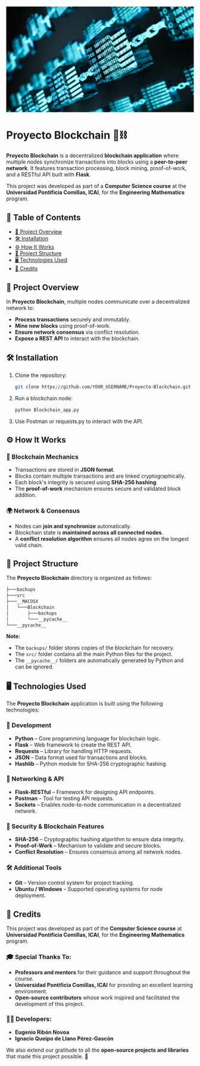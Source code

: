 ![Blockchain Banner](Blockchain_Banner.jpg)

# Proyecto Blockchain 🔗⛓️

**Proyecto Blockchain** is a decentralized **blockchain application** where multiple nodes synchronize transactions into blocks using a **peer-to-peer network**. It features transaction processing, block mining, proof-of-work, and a RESTful API built with **Flask**.

This project was developed as part of a **Computer Science course** at the **Universidad Pontificia Comillas, ICAI**, for the **Engineering Mathematics** program.

## 📜 Table of Contents
- [📌 Project Overview](#-project-overview)
- [🛠️ Installation](#️-installation)
- [⚙️ How It Works](#️-how-it-works)
- [📂 Project Structure](#-project-structure)
- [🖥️ Technologies Used](#-technologies-used)
- [🙌 Credits](#-credits)

## 📌 Project Overview

In **Proyecto Blockchain**, multiple nodes communicate over a decentralized network to:
- **Process transactions** securely and immutably.
- **Mine new blocks** using proof-of-work.
- **Ensure network consensus** via conflict resolution.
- **Expose a REST API** to interact with the blockchain.

## 🛠️ Installation

1. Clone the repository:
   ```sh
   git clone https://github.com/YOUR_USERNAME/Proyecto-Blockchain.git
2. Run a blockchain node:
   ```sh
   python Blockchain_app.py
3. Use Postman or requests.py to interact with the API.

## ⚙️ How It Works

### 🔗 Blockchain Mechanics
- Transactions are stored in **JSON format**.
- Blocks contain multiple transactions and are linked cryptographically.
- Each block's integrity is secured using **SHA-256 hashing**.
- The **proof-of-work** mechanism ensures secure and validated block addition.

### 🌍 Network & Consensus
- Nodes can **join and synchronize** automatically.
- Blockchain state is **maintained across all connected nodes**.
- A **conflict resolution algorithm** ensures all nodes agree on the longest valid chain.

## 📂 Project Structure

The **Proyecto Blockchain** directory is organized as follows:

```plaintext
├───backups
├───src
├───__MACOSX
│   └───Blockchain
│       ├───backups
│       └───__pycache__
└───__pycache__
```
**Note:**  
- The `backups/` folder stores copies of the blockchain for recovery.  
- The `src/` folder contains all the main Python files for the project.  
- The `__pycache__/` folders are automatically generated by Python and can be ignored.

## 🖥️ Technologies Used

The **Proyecto Blockchain** application is built using the following technologies:

### 🔧 Development
- **Python** – Core programming language for blockchain logic.
- **Flask** – Web framework to create the REST API.
- **Requests** – Library for handling HTTP requests.
- **JSON** – Data format used for transactions and blocks.
- **Hashlib** – Python module for SHA-256 cryptographic hashing.

### 📡 Networking & API
- **Flask-RESTful** – Framework for designing API endpoints.
- **Postman** – Tool for testing API requests.
- **Sockets** – Enables node-to-node communication in a decentralized network.

### 🔐 Security & Blockchain Features
- **SHA-256** – Cryptographic hashing algorithm to ensure data integrity.
- **Proof-of-Work** – Mechanism to validate and secure blocks.
- **Conflict Resolution** – Ensures consensus among all network nodes.

### 🛠️ Additional Tools
- **Git** – Version control system for project tracking.
- **Ubuntu / Windows** – Supported operating systems for node deployment.

## 🙌 Credits

This project was developed as part of the **Computer Science course** at **Universidad Pontificia Comillas, ICAI**, for the **Engineering Mathematics** program.

### 🎓 Special Thanks To:
- **Professors and mentors** for their guidance and support throughout the course.
- **Universidad Pontificia Comillas, ICAI** for providing an excellent learning environment.
- **Open-source contributors** whose work inspired and facilitated the development of this project.

### 👨‍💻 Developers:
- **Eugenio Ribón Novoa**
- **Ignacio Queipo de Llano Pérez-Gascón**

We also extend our gratitude to all the **open-source projects and libraries** that made this project possible. 🚀
